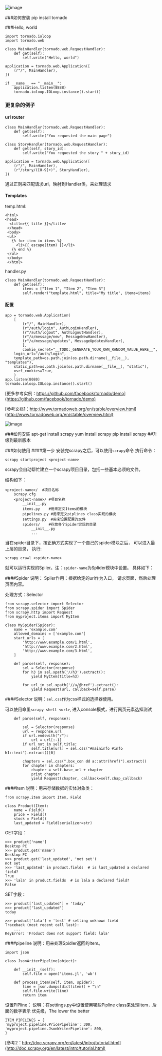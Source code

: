 ![image](http://www.tornadoweb.org/en/stable/_images/tornado.png)

###如何安装
	pip install tornado

###Hello, world

	import tornado.ioloop
	import tornado.web

	class MainHandler(tornado.web.RequestHandler):
		def get(self):
			self.write("Hello, world")

	application = tornado.web.Application([
	    (r"/", MainHandler),
	])
	
	if __name__ == "__main__":
	    application.listen(8888)
	    tornado.ioloop.IOLoop.instance().start()
	    
### 更复杂的例子
#### url router

	class MainHandler(tornado.web.RequestHandler):
    	def get(self):
        	self.write("You requested the main page")

	class StoryHandler(tornado.web.RequestHandler):
    	def get(self, story_id):
        	self.write("You requested the story " + story_id)

	application = tornado.web.Application([
    	(r"/", MainHandler),
    	(r"/story/([0-9]+)", StoryHandler),
	])
通过正则来匹配请求url，映射到Handler类，来处理请求


#### Templates
temp.html:

	<html>
	<head>
      <title>{{ title }}</title>
     </head>
     <body>
     <ul>
       {% for item in items %}
         <li>{{ escape(item) }}</li>
       {% end %}
     </ul>
     </body>
     </html>
     
handler.py

	class MainHandler(tornado.web.RequestHandler):
    	def get(self):
        	items = ["Item 1", "Item 2", "Item 3"]
        	self.render("template.html", title="My title", items=items)


#### 配置

    app = tornado.web.Application(
        [
            (r"/", MainHandler),
            (r"/auth/login", AuthLoginHandler),
            (r"/auth/logout", AuthLogoutHandler),
            (r"/a/message/new", MessageNewHandler),
            (r"/a/message/updates", MessageUpdatesHandler),
            ],
            cookie_secret="__TODO:_GENERATE_YOUR_OWN_RANDOM_VALUE_HERE__",
        login_url="/auth/login",
        template_path=os.path.join(os.path.dirname(__file__), "templates"),
        static_path=os.path.join(os.path.dirname(__file__), "static"),
        xsrf_cookies=True,
        )
    app.listen(8080)
    tornado.ioloop.IOLoop.instance().start()


[更多参考实例：https://github.com/facebook/tornado/demo](https://github.com/facebook/tornado/demo)


[参考文档1：http://www.tornadoweb.org/en/stable/overview.html](http://www.tornadoweb.org/en/stable/overview.html)




![image](http://scrapy.org/site-media/images/logo.png)

###如何安装
	apt-get install scrapy
	yum install scrapy
	pip install scrapy ##升级到最新版本
	
###如何使用
####第一步
安装完scrapy之后，可以使用`scrapy`命令
执行命令：

	scrapy startproject <project-name>
scrapy会自动帮忙建立一个scrapy项目目录，包括一些基本必须的文件。

结构如下：

	<project-name>/  #项目名称
    	scrapy.cfg
    	<project-name>/ #项目名称
        	__init__.py
        	items.py    #用来定义Items的模块
        	pipelines.py #用来定义piplines class实现的模块
        	settings.py  #用来设置配置的文件
        	spiders/    #存放各个Spider实现的目录
            	__init__.py
            	...
当在spider目录下，按正确方式实现了一个自己的spider模块之后，
可以进入最上层的<project-name>目录，
执行:

	scrapy crawl <spider-name>
就可以运行实现的Spiler。注：`spider-name`为Splider模块中设置。
具体如下：

####Spider
说明：
Spiler作用：根据给定的url作为入口，
请求页面，然后处理页面内容。


处理方式：Selector


	from scrapy.selector import Selector
	from scrapy.spider import Spider
	from scrapy.http import Request
	from myproject.items import MyItem

	class MySpider(Spider):
		name = 'example.com'
    	allowed_domains = ['example.com']
    	start_urls = [
        	'http://www.example.com/1.html',
        	'http://www.example.com/2.html',
        	'http://www.example.com/3.html',
    	]

    	def parse(self, response):
        	sel = Selector(response)
        	for h3 in sel.xpath('//h3').extract():
            	yield MyItem(title=h3)

        	for url in sel.xpath('//a/@href').extract():
            	yield Request(url, callback=self.parse)


####Selector
说明：`sel.css`作为css样式的选择器使用。

可以使用命里`scrapy shell <url>`, 进入console模式，进行网页元素选择测试

	    def parse(self, response):

        	sel = Selector(response)
        	url = response.url
        	if url.endswith("/"):
             	url = url[:-1]
        	if url not in self.title:
            	self.title[url] = sel.css("#maininfo #info h1::text").extract()[0]
            	
        	chapters = sel.css(".box_con dd a::attr(href)").extract()
        	for chapter in chapters:
            	chapter = self.base_url + chapter
            	print chapter
            	yield Request(chapter, callback=self.chap_callback)
            	

####Item
说明：用来存储数据的实体对象类：

	from scrapy.item import Item, Field

	class Product(Item):
    	name = Field()
    	price = Field()
    	stock = Field()
    	last_updated = Field(serializer=str)
GET字段：

	>>> product['name']
	Desktop PC
	>>> product.get('name')
	Desktop PC
	>>> product.get('last_updated', 'not set')
	not set
	>>> 'last_updated' in product.fields  # is last_updated a declared field?
	True
	>>> 'lala' in product.fields  # is lala a declared field?
	False
	
SET字段：

	>>> product['last_updated'] = 'today'
	>>> product['last_updated']
	today

	>>> product['lala'] = 'test' # setting unknown field
	Traceback (most recent call last):
    	...
	KeyError: 'Product does not support field: lala'

####pipeline
说明：用来处理Spidler返回的Item。

	import json

	class JsonWriterPipeline(object):

    	def __init__(self):
        	self.file = open('items.jl', 'wb')

    	def process_item(self, item, spider):
        	line = json.dumps(dict(item)) + "\n"
        	self.file.write(line)
        	return item

设置PIPline：
说明：在settings.py中设置使用哪些Pipline class来处理Item，后面的数字表示
优先级，The lower the better

	ITEM_PIPELINES = {
    'myproject.pipeline.PricePipeline': 300,
    'myproject.pipeline.JsonWriterPipeline': 800,
	}
	
[参考2：http://doc.scrapy.org/en/latest/intro/tutorial.html](http://doc.scrapy.org/en/latest/intro/tutorial.html)



